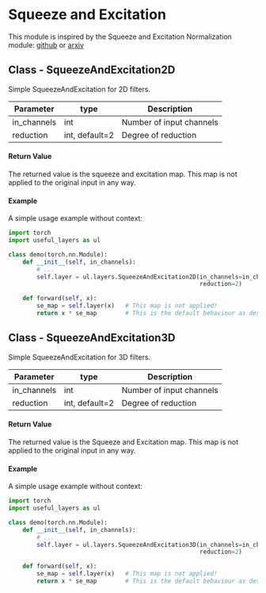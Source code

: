 # Squeeze and Excitation
This module is inspired by the Squeeze and Excitation Normalization module: [github](https://github.com/iantsen/hecktor/) or [arxiv](https://arxiv.org/pdf/2102.10446.pdf)

## Class - SqueezeAndExcitation2D

Simple SqueezeAndExcitation for 2D filters.

| Parameter | type | Description |
| -----     | ----- | ----- |
| in_channels | int | Number of input channels|
| reduction | int, default=2 | Degree of reduction |

#### Return Value
The returned value is the squeeze and excitation map. 
This map is not applied to the original input in any way.

#### Example

A simple usage example without context:

```python
import torch
import useful_layers as ul

class demo(torch.nn.Module):
    def __init__(self, in_channels):
        # ...
        self.layer = ul.layers.SqueezeAndExcitation2D(in_channels=in_channels,
                                                      reduction=2)

    def forward(self, x):
        se_map = self.layer(x)   # This map is not applied!
        return x * se_map        # This is the default behaviour as described in the paper
```


## Class - SqueezeAndExcitation3D

Simple SqueezeAndExcitation for 3D filters.

| Parameter | type | Description |
| -----     | ----- | ----- |
| in_channels | int | Number of input channels|
| reduction | int, default=2 | Degree of reduction |

#### Return Value
The returned value is the Squeeze and Excitation map. 
This map is not applied to the original input in any way.

#### Example

A simple usage example without context:

```python
import torch
import useful_layers as ul

class demo(torch.nn.Module):
    def __init__(self, in_channels):
        # ...
        self.layer = ul.layers.SqueezeAndExcitation3D(in_channels=in_channels,
                            	                      reduction=2)

    def forward(self, x):
        se_map = self.layer(x)   # This map is not applied!
        return x * se_map        # This is the default behaviour as described in the paper
```

